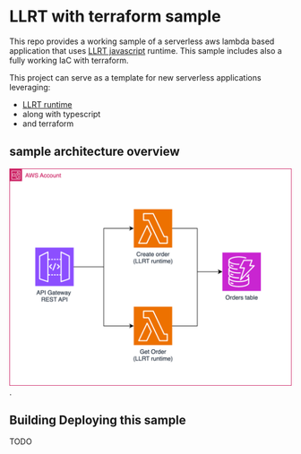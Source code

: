 # LLRT with terraform sample

This repo provides a working sample of a serverless aws lambda based application that uses [LLRT javascript](https://github.com/awslabs/llrt) runtime. This sample includes also a fully working IaC with terraform.

This project can serve as a template for new serverless applications leveraging:

- [LLRT runtime](https://github.com/awslabs/llrt)
- along with typescript
- and terraform

## sample architecture overview

![architecture overview](./assets/diagram.png "Titre de l'image").

## Building Deploying this sample

TODO
